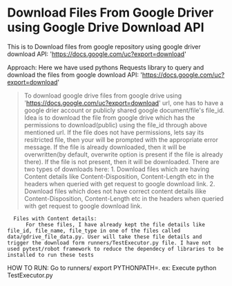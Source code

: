# Download Files From Google Driver using Google Drive Download API
This is to Download files from google repository using google driver download API: 'https://docs.google.com/uc?export=download'

Approach:
    Here we have used pythons Requests library to query and download the files from google download API: 'https://docs.google.com/uc?export=download'
   > To download google drive files from google drive using 'https://docs.google.com/uc?export=download' url, one has to have a google drier account or publicly shared google document/file's file_id. 
   > Idea is to download the file from google drive which has the permissions to download(public) using the file_id through above mentioned url. If the file does not have permissions, lets say its resitricted file, then your will be prompted with the appropriate error message.
   > If the file is already downloaded, then it will be overwritten(by default, overwrite option is present if the file is already there). If the file is not present, then it will be downloaded. 
   > There are two types of downloads here:
      1. Download files which are having Content details like Content-Disposition, Content-Length etc in the headers when queried with get request to google download link.
      2. Download files which does not have correct content details ilike Content-Disposition, Content-Length etc in the headers when queried with get request to google download link.

      Files with Content details:
          For these files, I have already kept the file details like file_id, file_name, file_type in one of the files called data/gdrive_file_data.py. User will take these file details and trigger the download form runners/TestExecutor.py file. I have not used pytest/robot framework to reduce the dependecy of libraries to be installed to run these tests
          
HOW TO RUN:
  Go to runners/
  export PYTHONPATH=<path of project>. ex: 
  Execute python TestExecutor.py
